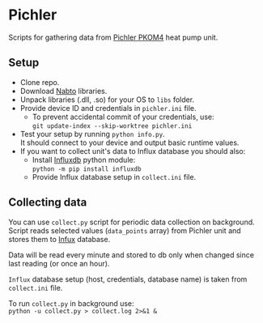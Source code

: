 # Pichler
Scripts for gathering data from [Pichler PKOM4](http://www.pichlerluft.at/heat-pump-combination-unit.html) heat pump unit.

## Setup
* Clone repo.
* Download [Nabto](https://downloads.nabto.com/assets/nabto-libs/4.3.0/nabto-libs.zip) libraries.
* Unpack libraries (.dll, .so) for your OS to `libs` folder.
* Provide device ID and credentials in `pichler.ini` file.
  * To prevent accidental commit of your credentials, use:  
  `git update-index --skip-worktree pichler.ini`
* Test your setup by running `python info.py`.  
  It should connect to your device and output basic runtime values.
* If you want to collect unit's data to Influx database you should also:
  * Install [Influxdb](https://www.influxdata.com/blog/getting-started-python-influxdb/) python module:  
  `python -m pip install influxdb`
  * Provide Influx database setup in `collect.ini` file.

## Collecting data
You can use `collect.py` script for periodic data collection on background. Script reads selected values (`data_points` array) from Pichler unit and stores them to [Infux](https://www.influxdata.com) database.

Data will be read every minute and stored to db only when changed since last reading (or once an hour).

`Influx` database setup (host, credentials, database name) is taken from `collect.ini` file.

To run `collect.py` in background use:  
`python -u collect.py > collect.log 2>&1 &`
